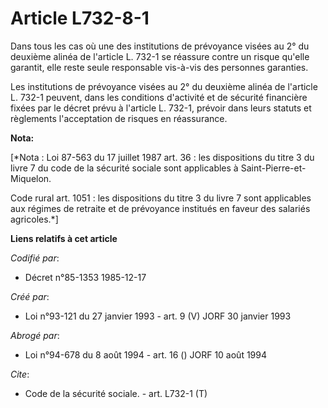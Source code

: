 # Article L732-8-1

Dans tous les cas où une des institutions de prévoyance visées au 2° du deuxième alinéa de l'article L. 732-1 se réassure
contre un risque qu'elle garantit, elle reste seule responsable vis-à-vis des personnes garanties.

Les institutions de prévoyance visées au 2° du deuxième alinéa de l'article L. 732-1 peuvent, dans les conditions d'activité
et de sécurité financière fixées par le décret prévu à l'article L. 732-1, prévoir dans leurs statuts et règlements
l'acceptation de risques en réassurance.

**Nota:**

[*Nota : Loi 87-563 du 17 juillet 1987 art. 36 : les dispositions du titre 3 du livre 7 du code de la sécurité sociale sont
applicables à Saint-Pierre-et-Miquelon.

Code rural art. 1051 : les dispositions du titre 3 du livre 7 sont applicables aux régimes de retraite et de prévoyance
institués en faveur des salariés agricoles.*]

**Liens relatifs à cet article**

_Codifié par_:

  - Décret n°85-1353 1985-12-17

_Créé par_:

  - Loi n°93-121 du 27 janvier 1993 - art. 9 (V) JORF 30 janvier 1993

_Abrogé par_:

  - Loi n°94-678 du 8 août 1994 - art. 16 () JORF 10 août 1994

_Cite_:

  - Code de la sécurité sociale. - art. L732-1 (T)
